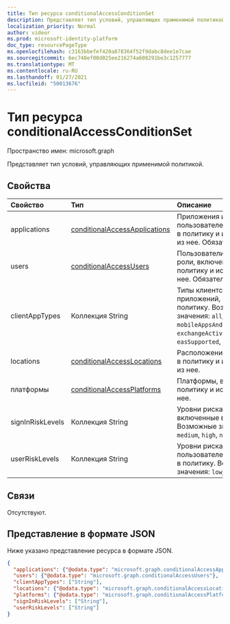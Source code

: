 ```yaml
---
title: Тип ресурса conditionalAccessConditionSet
description: Представляет тип условий, управляющих применимой политикой.
localization_priority: Normal
author: videor
ms.prod: microsoft-identity-platform
doc_type: resourcePageType
ms.openlocfilehash: c3163bbefef420a878364f52f9dabc8dee1e7cae
ms.sourcegitcommit: 6ec748ef00d025ee216274a608291be3c1257777
ms.translationtype: MT
ms.contentlocale: ru-RU
ms.lasthandoff: 01/27/2021
ms.locfileid: "50013676"
---
```

# <a name="conditionalaccessconditionset-resource-type"></a>Тип ресурса conditionalAccessConditionSet

Пространство имен: microsoft.graph

Представляет тип условий, управляющих применимой политикой.

## <a name="properties"></a>Свойства

| Свойство     | Тип        | Описание |
|:-------------|:------------|:------------|
|applications|[conditionalAccessApplications](conditionalaccessapplications.md)| Приложения и действия пользователей, включенные в политику и исключенные из нее. Обязательный. |
|users|[conditionalAccessUsers](conditionalaccessusers.md)| Пользователи, группы и роли, включенные в политику и исключенные из нее. Обязательный. |
|clientAppTypes|Коллекция String| Типы клиентских приложений, включенные в политику. Возможные значения: `all`, `browser`, `mobileAppsAndDesktopClients`, `exchangeActiveSync`, `easSupported`, `other`.|
|locations|[conditionalAccessLocations](conditionalaccesslocations.md)| Расположения, включенные в политику и исключенные из нее. |
|платформы|[conditionalAccessPlatforms](conditionalaccessplatforms.md)| Платформы, включенные в политику и исключенные из нее. |
|signInRiskLevels|Коллекция String| Уровни риска для входов, включенные в политику. Возможные значения: `low`, `medium`, `high`, `none`.|
|userRiskLevels|Коллекция String| Уровни риска для пользователей, включенные в политику. Возможные значения: `low`, `medium`, `high`.|

## <a name="relationships"></a>Связи

Отсутствуют.

## <a name="json-representation"></a>Представление в формате JSON

Ниже указано представление ресурса в формате JSON.

<!-- {
  "blockType": "resource",
  "optionalProperties": [
    "clientAppTypes",
    "locations",
    "platforms",
    "signInRiskLevels",
    "userRiskLevels"
  ],
  "@odata.type": "microsoft.graph.conditionalAccessConditionSet",
  "baseType": null
}-->

```json
{
  "applications": {"@odata.type": "microsoft.graph.conditionalAccessApplications"},
  "users": {"@odata.type": "microsoft.graph.conditionalAccessUsers"},
  "clientAppTypes": ["String"],
  "locations": {"@odata.type": "microsoft.graph.conditionalAccessLocations"},
  "platforms": {"@odata.type": "microsoft.graph.conditionalAccessPlatforms"},
  "signInRiskLevels": ["String"],
  "userRiskLevels": ["String"]
}
```

<!-- uuid: 16cd6b66-4b1a-43a1-adaf-3a886856ed98
2019-02-04 14:57:30 UTC -->
<!-- {
  "type": "#page.annotation",
  "description": "conditionalAccessConditionSet resource",
  "keywords": "",
  "section": "documentation",
  "tocPath": ""
}-->

